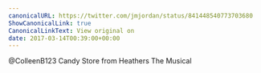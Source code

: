```yaml
---
canonicalURL: https://twitter.com/jmjordan/status/841448540773703680
ShowCanonicalLink: true
CanonicalLinkText: View original on
date: 2017-03-14T00:39:00+00:00
---
```

@ColleenB123 Candy Store from Heathers The Musical